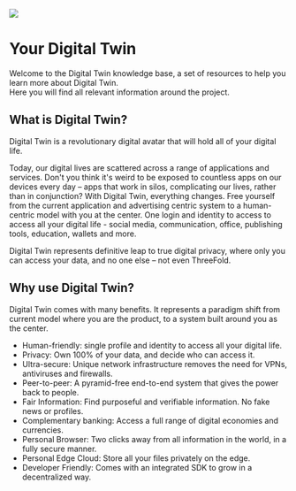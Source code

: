 ![](tag__digital_twin_intro.png  )

# Your Digital Twin

Welcome to the Digital Twin knowledge base, a set of resources to help you learn more about Digital Twin.
<br>
Here you will find all relevant information around the project.

## What is Digital Twin?

Digital Twin is a revolutionary digital avatar that will hold all of your digital life.

Today, our digital lives are scattered across a range of applications and services. Don't you think it's weird to be exposed to countless apps on our devices every day – apps that work in silos, complicating our lives, rather than in conjunction? With Digital Twin, everything changes. Free yourself from the current application and advertising centric system to a human-centric model with you at the center. One login and identity to access to access all your digital life - social media, communication, office, publishing tools, education, wallets and more.

Digital Twin represents definitive leap to true digital privacy, where only you can access your data, and no one else – not even ThreeFold.

## Why use Digital Twin?

Digital Twin comes with many benefits. It represents a paradigm shift from current model where you are the product, to a system built around you as the center.

- Human-friendly: single profile and identity to access all your digital life.
- Privacy: Own 100% of your data, and decide who can access it.
- Ultra-secure: Unique network infrastructure removes the need for VPNs, antiviruses and firewalls.
- Peer-to-peer: A pyramid-free end-to-end system that gives the power back to people.
- Fair Information: Find purposeful and verifiable information. No fake news or profiles.
- Complementary banking: Access a full range of digital economies and currencies.
- Personal Browser: Two clicks away from all information in the world, in a fully secure manner.
- Personal Edge Cloud: Store all your files privately on the edge.
- Developer Friendly: Comes with an integrated SDK to grow in a decentralized way.
